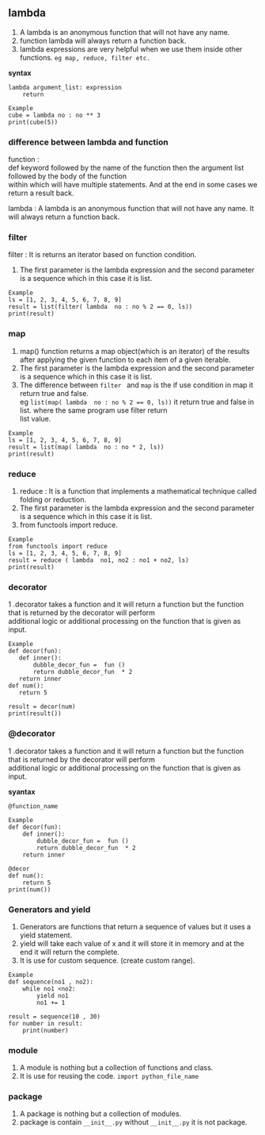 ## lambda
1. A lambda is an anonymous function that will not have any name.   
2. function lambda will always return a function back.   
3. lambda expressions are very helpful when we use them inside other functions. `eg map, reduce, filter etc.`   
 
**syntax**   
``` 
lambda argument_list: expression  
    return  
```  

``` 
Example 
cube = lambda no : no ** 3
print(cube(5))
```
### difference between lambda and function  
function :  
def keyword followed by the name of the function then the argument list followed by the body of the function    
within which will have multiple statements. And at the end in some cases we return a result back.   
 
lambda : A lambda is an anonymous function that will not have any name. It will always return a function back.  

 ### filter   
filter : It is  returns an iterator based on function condition.     
1. The first parameter is the lambda expression and the second parameter is a sequence which in this case it is list.
 
 ``` 
Example  
ls = [1, 2, 3, 4, 5, 6, 7, 8, 9]
result = list(filter( lambda  no : no % 2 == 0, ls))
print(result) 
```  

### map   
1. map() function returns a map object(which is an iterator) of the results after applying the given function to each item of a given iterable.  
2. The first parameter is the lambda expression and the second parameter is a sequence which in this case it is list.  
3. The difference between `filter ` and `map` is the if use condition in map it return true and false.   
eg `list(map( lambda  no : no % 2 == 0, ls))` it return true and false in list.  where the same program use filter return  
list value.     
 ``` 
Example   
ls = [1, 2, 3, 4, 5, 6, 7, 8, 9]
result = list(map( lambda  no : no * 2, ls))
print(result) 
```
### reduce   
1. reduce : It is a function that implements a mathematical technique called folding or reduction.  
2. The first parameter is the lambda expression and the second parameter is a sequence which in this case it is list.  
3. from functools import reduce.  
``` 
Example   
from functools import reduce
ls = [1, 2, 3, 4, 5, 6, 7, 8, 9]
result = reduce ( lambda  no1, no2 : no1 + no2, ls)
print(result)
```   

### decorator
1 .decorator takes a function and it will return a function but the function that is returned by the decorator will perform   
 additional logic or additional processing on the function that is given as input.    
 
 ``` 
Example  
def decor(fun):
    def inner():
        dubble_decor_fun =  fun ()
        return dubble_decor_fun  * 2
    return inner
def num():
    return 5

result = decor(num)
print(result()) 
```  
### @decorator 
1 .decorator takes a function and it will return a function but the function that is returned by the decorator will perform   
 additional logic or additional processing on the function that is given as input. 
 
 **syantax** 
 ``` 
@function_name  
```
```` 
Example  
def decor(fun):
    def inner():
        dubble_decor_fun =  fun ()
        return dubble_decor_fun  * 2
    return inner

@decor
def num():
    return 5
print(num())
```` 

### Generators and yield
1. Generators are functions that return a sequence of values but it uses a yield statement.  
2. yield will take each value of x and it will store it in memory and at the end it will return the complete.  
3. It is use for custom sequence. (create custom range).  
``` 
Example  
def sequence(no1 , no2):
    while no1 <no2:
        yield no1
        no1 += 1

result = sequence(10 , 30)
for number in result:
    print(number)
```  
### module
1. A module is nothing but a collection of functions and class.  
2. It is use for reusing the code. `import python_file_name`  

### package  
1. A package is nothing but a collection of modules.  
2. package is contain `__init__.py` without `__init__.py` it is not package.  

